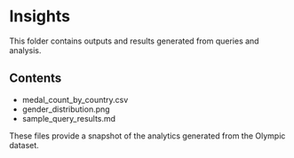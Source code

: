 # Insights

This folder contains outputs and results generated from queries and analysis.

## Contents
- medal_count_by_country.csv
- gender_distribution.png
- sample_query_results.md

These files provide a snapshot of the analytics generated from the Olympic dataset.
